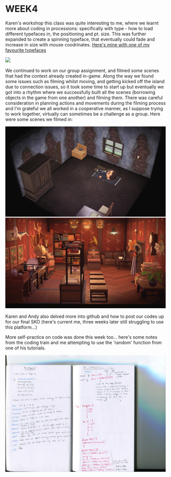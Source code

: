 # WEEK4 

Karen's workshop this class was quite interesting to me, where we learnt more about coding in processions: specifically with type - how to load different typefaces in, the positioning and pt. size. This was further expanded to create a spinning typeface, that eventually could fade and increase in size with mouse coodrinates. [Here's mine with one of my favourite typefaces](https://renpapers.github.io/codeword/Processing%20Sketches/Spinning%20text)

<img src= "spinning text.JPG">

We continued to work on our group assignment, and filmed some scenes that had the context already created in-game. Along the way we found some issues such as filming whilst moving, and getting kicked off the island due to connection issues, so it took some time to start up but eventually we got into a rhythm where we successfully built all the scenes (borrowing objects in the game from one another) and filming them. There was careful consideration in planning actions and movements during the filming process and I'm grateful we all worked in a cooperative manner, as I suppose trying to work together, virtually can sometimes be a challenge as a group. Here were some scenes we filmed in:

<img src ="animalcrossing1.jpg">
<img src ="animalcrossing2.jpg">

Karen and Andy also delved more into github and how to post our codes up for our final SKO (here's current me, three weeks later still struggling to use this platform...) 

More self-practice on code was done this week too... here's some notes from the coding train and me attempting to use the 'random' function from one of his tutorials. 

<img src= "pg7-8.jpg">
